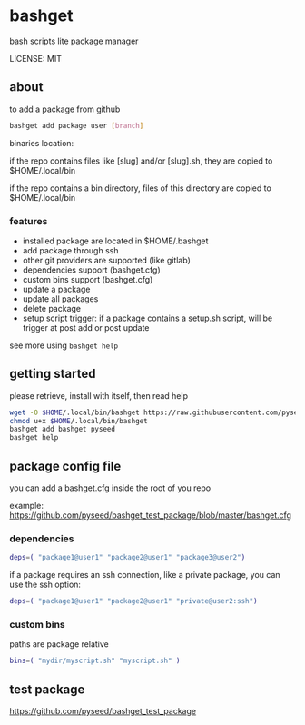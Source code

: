 # bashget

bash scripts lite package manager

LICENSE: MIT

## about

to add a package from github

```bash
bashget add package user [branch]
```

binaries location:

if the repo contains files like [slug] and/or [slug].sh, they are copied to $HOME/.local/bin

if the repo contains a bin directory, files of this directory are copied to $HOME/.local/bin

### features

- installed package are located in $HOME/.bashget
- add package through ssh
- other git providers are supported (like gitlab)
- dependencies support (bashget.cfg)
- custom bins support (bashget.cfg)
- update a package
- update all packages
- delete package
- setup script trigger: if a package contains a setup.sh script, will be trigger at post add or post update

see more using `bashget help`

## getting started

please retrieve, install with itself, then read help

```bash
wget -O $HOME/.local/bin/bashget https://raw.githubusercontent.com/pyseed/bashget/master/bashget
chmod u+x $HOME/.local/bin/bashget
bashget add bashget pyseed
bashget help
```

## package config file

you can add a bashget.cfg inside the root of you repo

example: https://github.com/pyseed/bashget_test_package/blob/master/bashget.cfg

### dependencies

```bash
deps=( "package1@user1" "package2@user1" "package3@user2")
```

if a package requires an ssh connection, like a private package, you can use the ssh option:

```bash
deps=( "package1@user1" "package2@user1" "private@user2:ssh")
```

### custom bins

paths are package relative

```bash
bins=( "mydir/myscript.sh" "myscript.sh" )
```

## test package

https://github.com/pyseed/bashget_test_package